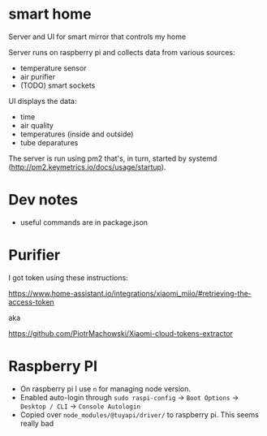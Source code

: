 # smart home

Server and UI for smart mirror that controls my home

Server runs on raspberry pi and collects data from various sources:

- temperature sensor
- air purifier
- (TODO) smart sockets

UI displays the data:

- time
- air quality
- temperatures (inside and outside)
- tube deparatures

The server is run using pm2 that's, in turn, started by systemd (http://pm2.keymetrics.io/docs/usage/startup).

# Dev notes

- useful commands are in package.json

# Purifier

I got token using these instructions:

https://www.home-assistant.io/integrations/xiaomi_miio/#retrieving-the-access-token

aka

https://github.com/PiotrMachowski/Xiaomi-cloud-tokens-extractor

# Raspberry PI

- On raspberry pi I use `n` for managing node version.
- Enabled auto-login through `sudo raspi-config` -> `Boot Options` -> `Desktop / CLI` -> `Console Autologin`
- Copied over `node_modules/@tuyapi/driver/` to raspberry pi. This seems really bad
